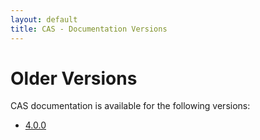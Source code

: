 ```yaml
---
layout: default
title: CAS - Documentation Versions
---
```

<a name="OlderVersions">  </a>
# Older Versions
CAS documentation is available for the following versions:

- [4.0.0](4.0.0/index.html)
